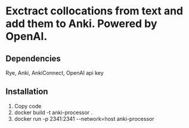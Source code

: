 # Exctract collocations from text and add them to Anki. Powered by OpenAI.

## Dependencies
Rye, Anki, AnkiConnect, OpenAI api key

## Installation
1. Copy code
2. docker build -t anki-processor .
3. docker run -p 2341:2341 --network=host anki-processor